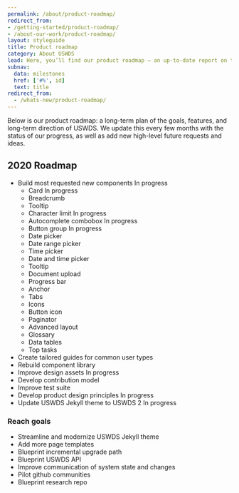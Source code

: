 ```yaml
---
permalink: /about/product-roadmap/
redirect_from:
- /getting-started/product-roadmap/
- /about-our-work/product-roadmap/
layout: styleguide
title: Product roadmap
category: About USWDS
lead: Here, you’ll find our product roadmap — an up-to-date report on the work we’re doing.
subnav:
  data: milestones
  href: ['#%', id]
  text: title
redirect_from:
  - /whats-new/product-roadmap/
---
```


Below is our product roadmap: a long-term plan of the goals, features,
and long-term direction of USWDS. We update this
every few months with the status of our progress, as well as add new
high-level future requests and ideas.

<!-- TODO: Make these into issues; add roadmap project board
You can also <a href="https://github.com/uswds/uswds/milestone/52" class="">view our product roadmap goals on GitHub</a>. -->

<h2>2020 Roadmap</h2>

<div class="maxw-tablet">
  <ul class="site-roadmap-list">
    <li class="site-roadmap-list__item"><span class="flex-fill">Build most requested new components</span> <span class="usa-tag label-in-progress flex-auto">In progress</span>
      <ul class="site-roadmap-list__sublist">
        <li class="site-roadmap-list__item"><span class="flex-fill">Card</span> <span class="usa-tag label-in-progress">In progress</span></li>
        <li class="site-roadmap-list__item">Breadcrumb</li>
        <li class="site-roadmap-list__item">Tooltip</li>
        <li class="site-roadmap-list__item"><span class="flex-fill">Character limit</span> <span class="usa-tag label-in-progress">In progress</span></li>
        <li class="site-roadmap-list__item"><span class="flex-fill">Autocomplete combobox</span> <span class="usa-tag label-in-progress">In progress</span></li>
        <li class="site-roadmap-list__item"><span class="flex-fill">Button group</span> <span class="usa-tag label-in-progress">In progress</span></li>
        <li class="site-roadmap-list__item">Date picker</li>
        <li class="site-roadmap-list__item">Date range picker</li>
        <li class="site-roadmap-list__item">Time picker</li>
        <li class="site-roadmap-list__item">Date and time picker</li>
        <li class="site-roadmap-list__item">Tooltip</li>
        <li class="site-roadmap-list__item">Document upload</li>
        <li class="site-roadmap-list__item">Progress bar</li>
        <li class="site-roadmap-list__item">Anchor</li>
        <li class="site-roadmap-list__item">Tabs</li>
        <li class="site-roadmap-list__item">Icons</li>
        <li class="site-roadmap-list__item">Button icon</li>
        <li class="site-roadmap-list__item">Paginator</li>
        <li class="site-roadmap-list__item">Advanced layout</li>
        <li class="site-roadmap-list__item">Glossary</li>
        <li class="site-roadmap-list__item">Data tables</li>
        <li class="site-roadmap-list__item">Top tasks</li>
      </ul>
    </li>
    <li class="site-roadmap-list__item">Create tailored guides for common user types</li>
    <li class="site-roadmap-list__item">Rebuild component library</li>
    <li class="site-roadmap-list__item"><span class="flex-fill">Improve design assets</span> <span class="usa-tag label-in-progress">In progress</span></li>
    <li class="site-roadmap-list__item">Develop contribution model</li>
    <li class="site-roadmap-list__item">Improve test suite</li>
    <li class="site-roadmap-list__item"><span class="flex-fill">Develop product design principles</span> <span class="usa-tag label-in-progress">In progress</span></li>
    <li class="site-roadmap-list__item"><span class="flex-fill">Update USWDS Jekyll theme to USWDS 2</span> <span class="usa-tag label-in-progress">In progress</span></li>
  </ul>
</div>

<h3>Reach goals</h3>
<div class="maxw-tablet">
  <ul class="site-roadmap-list__sublist">
    <li class="site-roadmap-list__item"><span class="flex-fill">Streamline and modernize USWDS Jekyll theme</span></li>
    <li class="site-roadmap-list__item">Add more page templates</li>
    <li class="site-roadmap-list__item">Blueprint incremental upgrade path</li>
    <li class="site-roadmap-list__item">Blueprint USWDS API</li>
    <li class="site-roadmap-list__item">Improve communication of system state and changes</li>
    <li class="site-roadmap-list__item">Pilot github communities</li>
    <li class="site-roadmap-list__item">Blueprint research repo</li>
  </ul>
</div>
